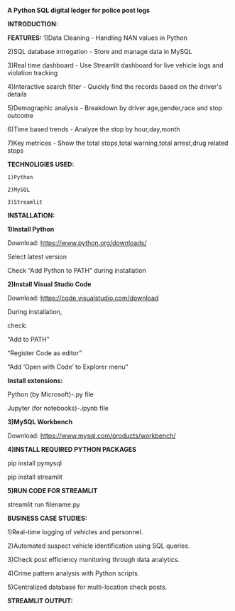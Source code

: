 **A Python SQL digital ledger for police post logs**

**INTRODUCTION:**


**FEATURES:**
  1)Data Cleaning - Handling NAN values in Python
  
  2)SQL database intregation - Store and manage data in MySQL
  
  3)Real time dashboard - Use Streamlit dashboard for live vehicle logs and violation tracking
  
  4)Interactive search filter - Quickly find the records based on the driver's details
  
  5)Demographic analysis - Breakdown by driver age,gender,race and stop outcome
  
  6)Time based trends - Analyze the stop by hour,day,month
  
  7)Key metrices - Show the total stops,total warning,total arrest,drug related stops

**TECHNOLIGIES USED:**

    1)Python
    
    2)MySQL
    
    3)Streamlit

**INSTALLATION:**

  **1)Install Python**
  
  Download: https://www.python.org/downloads/
  
  Select latest version 
  
  Check “Add Python to PATH” during installation

  **2️)Install Visual Studio Code**
  
  Download: https://code.visualstudio.com/download
  
  During installation, 
  
  check:
  
  “Add to PATH”
  
  “Register Code as editor”
  
  “Add ‘Open with Code’ to Explorer menu”
  
  **Install extensions:**
  
  Python (by Microsoft)-.py file
  
  Jupyter (for notebooks)-.ipynb file 

  **3)MySQL Workbench**
  
  Download: https://www.mysql.com/products/workbench/

  **4)INSTALL REQUIRED PYTHON PACKAGES**
  
  pip install pymysql
  
  pip install streamlit

  **5)RUN CODE FOR STREAMLIT**
  
  streamlit run filename.py

**BUSINESS CASE STUDIES:**

  1)Real-time logging of vehicles and personnel.
  
  2)Automated suspect vehicle identification using SQL queries.
  
  3)Check post efficiency monitoring through data analytics.
  
  4)Crime pattern analysis with Python scripts.
  
  5)Centralized database for multi-location check posts.

 **STREAMLIT OUTPUT:**
 
 


  

  

  
  
